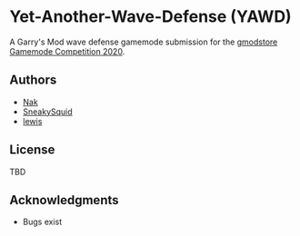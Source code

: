 # Yet-Another-Wave-Defense (YAWD)

A Garry's Mod wave defense gamemode submission for the [gmodstore Gamemode Competition 2020](https://www.gmodstore.com/community/threads/7507).

## Authors
- [Nak](https://github.com/Nak2)
- [SneakySquid](https://github.com/SneakySquid)
- [lewis](https://github.com/c4fe)

## License
TBD

## Acknowledgments
- Bugs exist
